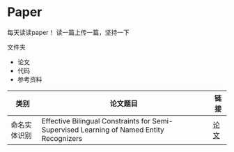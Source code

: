# Paper
每天读读paper！ 
读一篇上传一篇，坚持一下

文件夹
- 论文
- 代码
- 参考资料


类别 | 论文题目 | 链接
---- | ---- | ----
命名实体识别 | Effective Bilingual Constraints for Semi-Supervised Learning of Named Entity Recognizers | [论文](https://github.com/GoodDayUp/Paper/tree/master/Effective%20Bilingual%20Constraints%20for%20Semi-Supervised%20Learning%20of%20Named%20Entity%20Recognizers)
